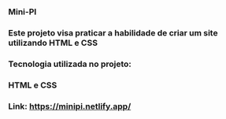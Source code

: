 ### Mini-PI

### Este projeto visa praticar a habilidade de criar um site utilizando HTML e CSS

### Tecnologia utilizada no projeto: 
### HTML e CSS

### Link: https://minipi.netlify.app/

